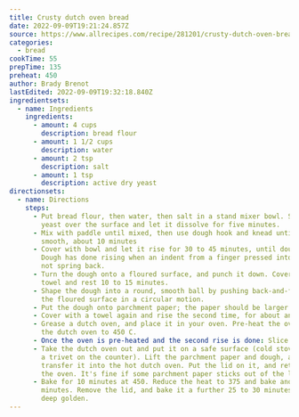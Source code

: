 ```yaml
---
title: Crusty dutch oven bread
date: 2022-09-09T19:21:24.857Z
source: https://www.allrecipes.com/recipe/281201/crusty-dutch-oven-bread/
categories:
  - bread
cookTime: 55
prepTime: 135
preheat: 450
author: Brady Brenot
lastEdited: 2022-09-09T19:32:18.840Z
ingredientsets:
  - name: Ingredients
    ingredients:
      - amount: 4 cups
        description: bread flour
      - amount: 1 1/2 cups
        description: water
      - amount: 2 tsp
        description: salt
      - amount: 1 tsp
        description: active dry yeast
directionsets:
  - name: Directions
    steps:
      - P﻿ut bread flour, then water, then salt in a stand mixer bowl. Sprinkle
        yeast over the surface and let it dissolve for five minutes.
      - M﻿ix with paddle until mixed, then use dough hook and knead until
        smooth, about 10 minutes
      - C﻿over with bowl and let it rise for 30 to 45 minutes, until doubled.
        Dough has done rising when an indent from a finger pressed into it does
        not spring back.
      - T﻿urn the dough onto a floured surface, and punch it down. Cover with a
        towel and rest 10 to 15 minutes.
      - S﻿hape the dough into a round, smooth ball by pushing back-and-forth on
        the floured surface in a circular motion.
      - Put the dough onto parchment paper; the paper should be larger than the dough so that you can lift it into the dutch oven later.
      - Cover with a towel again and rise the second time, for about an hour.
      - G﻿rease a dutch oven, and place it in your oven. Pre-heat the oven with
        the dutch oven to 450 C.
      - Once the oven is pre-heated and the second rise is done: S﻿lice a shallow "X" into the top of the dough ball.
      - T﻿ake the dutch oven out and put it on a safe surface (cold stove, or on
        a trivet on the counter). Lift the parchment paper and dough, and
        transfer it into the hot dutch oven. Put the lid on it, and return it to
        the oven. It's fine if some parchment paper sticks out of the lid.
      - B﻿ake for 10 minutes at 450. Reduce the heat to 375 and bake another 20
        minutes. Remove the lid, and bake it a further 25 to 30 minutes, until
        deep golden.
---
```

